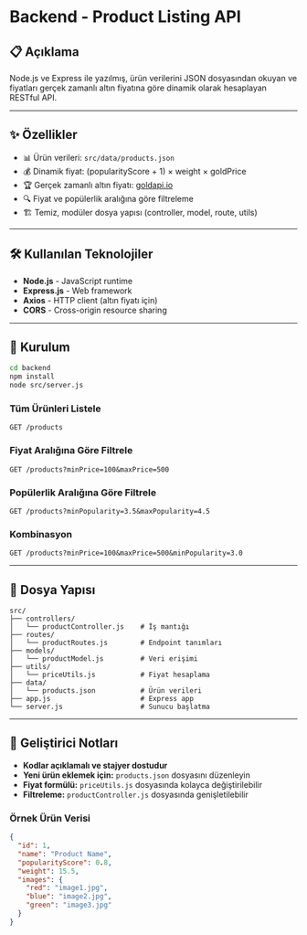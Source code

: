 # Backend - Product Listing API

## 📋 Açıklama

Node.js ve Express ile yazılmış, ürün verilerini JSON dosyasından okuyan ve fiyatları gerçek zamanlı altın fiyatına göre dinamik olarak hesaplayan RESTful API.

---

## ✨ Özellikler

- 📊 Ürün verileri: `src/data/products.json`
- 💰 Dinamik fiyat: (popularityScore + 1) × weight × goldPrice
- 🏆 Gerçek zamanlı altın fiyatı: [goldapi.io](https://www.goldapi.io/)
- 🔍 Fiyat ve popülerlik aralığına göre filtreleme
- 🏗️ Temiz, modüler dosya yapısı (controller, model, route, utils)

---

## 🛠️ Kullanılan Teknolojiler

- **Node.js** - JavaScript runtime
- **Express.js** - Web framework
- **Axios** - HTTP client (altın fiyatı için)
- **CORS** - Cross-origin resource sharing

---

## 🚀 Kurulum

```bash
cd backend
npm install
node src/server.js
```

### Tüm Ürünleri Listele

```http
GET /products
```

### Fiyat Aralığına Göre Filtrele

```http
GET /products?minPrice=100&maxPrice=500
```

### Popülerlik Aralığına Göre Filtrele

```http
GET /products?minPopularity=3.5&maxPopularity=4.5
```

### Kombinasyon

```http
GET /products?minPrice=100&maxPrice=500&minPopularity=3.0
```

---

## 📁 Dosya Yapısı

```
src/
├── controllers/
│   └── productController.js    # İş mantığı
├── routes/
│   └── productRoutes.js        # Endpoint tanımları
├── models/
│   └── productModel.js         # Veri erişimi
├── utils/
│   └── priceUtils.js           # Fiyat hesaplama
├── data/
│   └── products.json           # Ürün verileri
├── app.js                      # Express app
└── server.js                   # Sunucu başlatma
```

---

## 🔧 Geliştirici Notları

- **Kodlar açıklamalı ve stajyer dostudur**
- **Yeni ürün eklemek için:** `products.json` dosyasını düzenleyin
- **Fiyat formülü:** `priceUtils.js` dosyasında kolayca değiştirilebilir
- **Filtreleme:** `productController.js` dosyasında genişletilebilir

### Örnek Ürün Verisi

```json
{
  "id": 1,
  "name": "Product Name",
  "popularityScore": 0.8,
  "weight": 15.5,
  "images": {
    "red": "image1.jpg",
    "blue": "image2.jpg",
    "green": "image3.jpg"
  }
}
```
